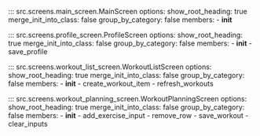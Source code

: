 ::: src.screens.main_screen.MainScreen
    options:
        show_root_heading: true
        merge_init_into_class: false
        group_by_category: false
        members:
          - __init__


::: src.screens.profile_screen.ProfileScreen
    options:
        show_root_heading: true
        merge_init_into_class: false
        group_by_category: false
        members:
          - __init__
          - save_profile

::: src.screens.workout_list_screen.WorkoutListScreen
    options:
        show_root_heading: true
        merge_init_into_class: false
        group_by_category: false
        members:
          - __init__
          - create_workout_item
          - refresh_workouts

::: src.screens.workout_planning_screen.WorkoutPlanningScreen
    options:
        show_root_heading: true
        merge_init_into_class: false
        group_by_category: false
        members:
          - __init__
          - add_exercise_input
          - remove_row
          - save_workout
          - clear_inputs
